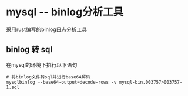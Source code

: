 mysql -- binlog分析工具
===

采用rust编写的binlog日志分析工具

## binlog 转 sql

在mysql的环境下执行以下语句

```
# 将binlog文件转sql并进行base64解码
mysqlbinlog --base64-output=decode-rows -v mysql-bin.003757>003757-1.sql
```

